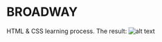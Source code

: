 # BROADWAY
HTML & CSS learning process. The result:
![alt text](https://github.com/itaouil95/BROADWAY/blob/master/broadway.png)

